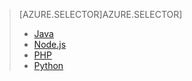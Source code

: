 > [AZURE.SELECTOR]AZURE.SELECTOR] 
> 
> * [Java](notification-hubs-java-backend-how-to.md)
> * [Node.js](notification-hubs-nodejs-how-to-use-notification-hubs.md)
> * [PHP](notification-hubs-php-backend-how-to.md)
> * [Python](notification-hubs-python-backend-how-to.md)
> 
> 
